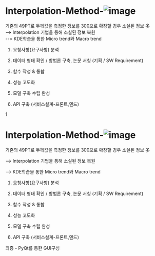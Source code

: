 # Interpolation-Method-![image](https://user-images.githubusercontent.com/50647833/113394356-0ff48e00-93d3-11eb-9ad0-2f4c071e2586.png)
기존의 49PT로 두께값을 측정한 정보를 300으로 확장할 경우 소실된 정보 多  
--> Interpolation 기법을 통해 소실된 정보 복원   
--> KDE학습을 통한 Micro trend와 Macro trend 



1. 요청사항(요구사항) 분석

2. 데이터 형태 확인 / 방법론 구축, 논문 서칭   (기획 / SW Requirement)

3. 함수 작성 & 통합

4. 성능 고도화

5. 모델 구축 수립 완성

6. API 구축
    (서비스설계-프론트,엔드)


1

# Interpolation-Method-![image](https://user-images.githubusercontent.com/50647833/113394356-0ff48e00-93d3-11eb-9ad0-2f4c071e2586.png)


기존의 49PT로 두께값을 측정한 정보를 300으로 확장할 경우 소실된 정보 多  


--> Interpolation 기법을 통해 소실된 정보 복원   

--> KDE학습을 통한 Micro trend와 Macro trend 


1. 요청사항(요구사항) 분석
2. 데이터 형태 확인 / 방법론 구축, 논문 서칭   (기획 / SW Requirement)

3. 함수 작성 & 통합

4. 성능 고도화
5. 모델 구축 수립 완성

6. API 구축 (서비스설계-프론트,엔드)

최종 - PyQt를 통한 GUI구성
